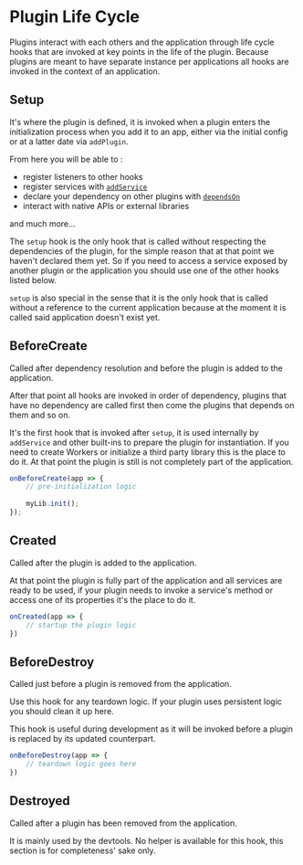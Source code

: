 # Plugin Life Cycle

Plugins interact with each others and the application through life cycle hooks that are invoked at key points in the 
life of the plugin. Because plugins are meant to have separate instance per applications all hooks are invoked in the 
context of an application.

## Setup

It's where the plugin is defined, it is invoked when a plugin enters the initialization process when you add it to an app,
either via the initial config or at a latter date via `addPlugin`.

From here you will be able to :
- register listeners to other hooks
- register services with [`addService`](./adding-services)
- declare your dependency on other plugins with [`dependsOn`](./handling-dependencies)
- interact with native APIs or external libraries

and much more...

The `setup` hook is the only hook that is called without respecting the dependencies of the plugin, for the simple reason
that at that point we haven't declared them yet. So if you need to access a service exposed by another plugin or the 
application you should use one of the other hooks listed below.

`setup` is also special in the sense that it is the only hook that is called without a reference to the current 
application because at the moment it is called said application doesn't exist yet.

## BeforeCreate

Called after dependency resolution and before the plugin is added to the application.

After that point all hooks are invoked in order of dependency, plugins that have no dependency are called first then 
come the plugins that depends on them and so on. 

It's the first hook that is invoked after `setup`, it is used internally by `addService` and other built-ins to 
prepare the plugin for instantiation. If you need to create Workers or initialize a third party library this is the 
place to do it. At that point the plugin is still is not completely part of the application.

```js
onBeforeCreate(app => {
    // pre-initialization logic
    
    myLib.init();
});
```

## Created

Called after the plugin is added to the application.

At that point the plugin is fully part of the application and all services are ready to be used, if your plugin needs to
invoke a service's method or access one of its properties it's the place to do it.

```js
onCreated(app => {
    // startup the plugin logic
})
```

## BeforeDestroy

Called just before a plugin is removed from the application.

Use this hook for any teardown logic. If your plugin uses persistent logic you should clean it up here.

This hook is useful during development as it will be invoked before a plugin is replaced by its updated counterpart.

```js
onBeforeDestroy(app => {
    // teardown logic goes here
})
```

## Destroyed <Badge type="tip" text="internal" />

Called after a plugin has been removed from the application.

It is mainly used by the devtools. No helper is available for this hook, this section is for completeness' sake only.
